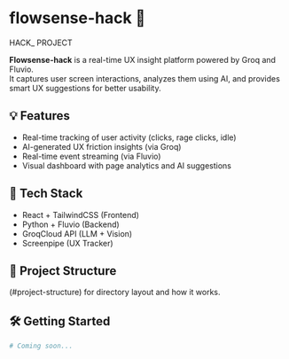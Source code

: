 # flowsense-hack 🚀
HACK_ PROJECT

**Flowsense-hack** is a real-time UX insight platform powered by Groq and Fluvio.  
It captures user screen interactions, analyzes them using AI, and provides smart UX suggestions for better usability.

## 💡 Features
- Real-time tracking of user activity (clicks, rage clicks, idle)
- AI-generated UX friction insights (via Groq)
- Real-time event streaming (via Fluvio)
- Visual dashboard with page analytics and AI suggestions

## 🧰 Tech Stack
- React + TailwindCSS (Frontend)
- Python + Fluvio (Backend)
- GroqCloud API (LLM + Vision)
- Screenpipe (UX Tracker)

## 📁 Project Structure
(#project-structure) for directory layout and how it works.

## 🛠️ Getting Started
```bash
# Coming soon...
